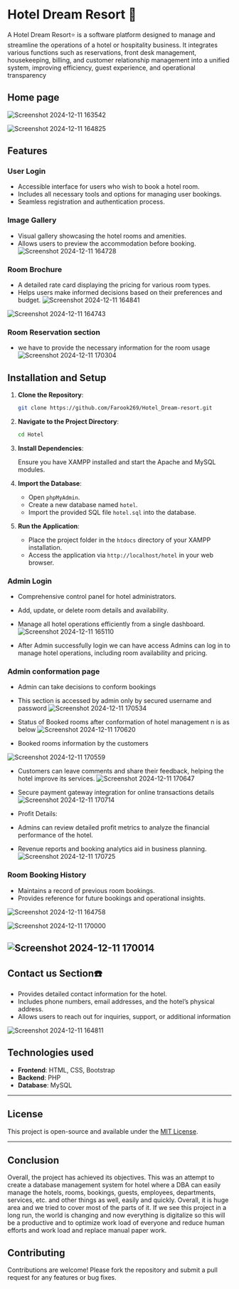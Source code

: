 
# Hotel Dream Resort 🏨

A Hotel Dream Resort⭐ is a software platform designed to manage and streamline the operations of a hotel or hospitality business. It integrates various functions such as reservations, front desk management, housekeeping, billing, and customer relationship management into a unified system, improving efficiency, guest experience, and operational transparency



## Home page
![Screenshot 2024-12-11 163542](https://github.com/user-attachments/assets/c4d5f52d-dd6c-4a4f-9356-c21c31b8c82b)

![Screenshot 2024-12-11 164825](https://github.com/user-attachments/assets/9fc11d4b-f02f-4651-89ed-7a90a0e37a04)


## Features
### User Login
- Accessible interface for users who wish to book a hotel room.
- Includes all necessary tools and options for managing user bookings.
- Seamless registration and authentication process.




### Image Gallery
- Visual gallery showcasing the hotel rooms and amenities.
- Allows users to preview the accommodation before booking.
![Screenshot 2024-12-11 164728](https://github.com/user-attachments/assets/b949ab31-acdf-482a-bd0f-c7810ad4893a)



### Room Brochure
- A detailed rate card displaying the pricing for various room types.
- Helps users make informed decisions based on their preferences and budget.
![Screenshot 2024-12-11 164841](https://github.com/user-attachments/assets/4ecec535-7af9-4167-a19b-3599d8dc237a)


![Screenshot 2024-12-11 164743](https://github.com/user-attachments/assets/7df657fb-ead3-4d6e-9ffe-b4594557de9a)
### Room Reservation section
- we have to provide the necessary information for the room usage
![Screenshot 2024-12-11 170304](https://github.com/user-attachments/assets/2c38f0eb-c3ea-4f55-8a11-202835443f7d)

## Installation and Setup

1. **Clone the Repository**:
   ```bash
   git clone https://github.com/Farook269/Hotel_Dream-resort.git
   ```
2. **Navigate to the Project Directory**:
   ```bash
   cd Hotel
   ```
3. **Install Dependencies**:

   Ensure you have XAMPP installed and start the Apache and MySQL modules.

4. **Import the Database**:
   - Open `phpMyAdmin`.
   - Create a new database named `hotel`.
   - Import the provided SQL file `hotel.sql` into the database.

5. **Run the Application**:
   - Place the project folder in the `htdocs` directory of your XAMPP installation.
   - Access the application via `http://localhost/hotel` in your web browser.




### Admin Login
- Comprehensive control panel for hotel administrators.
- Add, update, or delete room details and availability.
- Manage all hotel operations efficiently from a single dashboard.
![Screenshot 2024-12-11 165110](https://github.com/user-attachments/assets/2c818a95-81c1-4cef-8066-308617f3e586)

- After Admin successfully login we can have access Admins can log in to manage hotel operations, including room availability and pricing.




### Admin conformation page
- Admin can take decisions to conform bookings 
- This section is accessed by admin only by secured username and password 
![Screenshot 2024-12-11 170534](https://github.com/user-attachments/assets/695bd009-385b-4008-ac74-186953b9fb12)

- Status of Booked rooms after conformation of hotel management n is as below
![Screenshot 2024-12-11 170620](https://github.com/user-attachments/assets/f472d1d0-62d2-4605-999a-58aeb14b068c)
- Booked rooms information by the customers

![Screenshot 2024-12-11 170559](https://github.com/user-attachments/assets/7a65b0b5-add5-481d-a716-33f202b54273)
 


 - Customers can leave comments and share their feedback, helping the hotel improve its services.
 ![Screenshot 2024-12-11 170647](https://github.com/user-attachments/assets/a0f534fb-2ac6-4b22-9e8f-3bba789e6c16)

 - Secure payment gateway integration for online transactions details
![Screenshot 2024-12-11 170714](https://github.com/user-attachments/assets/0caafbe3-b980-41c0-b331-72771f54b910)

-  Profit Details:
- Admins can review detailed profit metrics to analyze the financial performance of the hotel.
- Revenue reports and booking analytics aid in business planning.
![Screenshot 2024-12-11 170725](https://github.com/user-attachments/assets/8b5a5425-7864-41a2-a1ad-d441e0751134)





### Room Booking History
- Maintains a record of previous room bookings.
- Provides reference for future bookings and operational insights.

![Screenshot 2024-12-11 164758](https://github.com/user-attachments/assets/163e3022-eee3-4477-8c6c-641d58c6c2e3)


![Screenshot 2024-12-11 170000](https://github.com/user-attachments/assets/402ba483-09c1-4d56-9f65-64ba8eba2dec)


![Screenshot 2024-12-11 170014](https://github.com/user-attachments/assets/bd4b9d3b-f1d0-48fd-b492-3bc766a79232)
---



## Contact us Section☎️

- Provides detailed contact information for the hotel.
- Includes phone numbers, email addresses, and the hotel’s physical address.
- Allows users to reach out for inquiries, support, or additional information

![Screenshot 2024-12-11 164811](https://github.com/user-attachments/assets/8ccd8ade-7a76-499f-bf38-6f769330cbed)





## Technologies used
- **Frontend**: HTML, CSS, Bootstrap
- **Backend**: PHP
- **Database**: MySQL

---


## License
This project is open-source and available under the [MIT License](LICENSE).

---
## Conclusion
Overall, the project has achieved its objectives. This was an attempt to create a database management system for hotel where a DBA can easily manage the hotels, rooms, bookings, guests, employees, departments, services, etc. and other things as well, easily and quickly. Overall, it is huge area and we tried to cover most of the parts of it. If we see this project in a long run, the world is changing and now everything is digitalize so this will be a productive and to optimize work load of everyone and reduce human efforts and work load and replace manual paper work.

## Contributing
Contributions are welcome! Please fork the repository and submit a pull request for any features or bug fixes.
